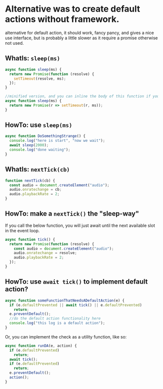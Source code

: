 # Alternative was to create default actions without framework.

alternative for default action, it should work, fancy pancy, and gives a nice use interface, but is probably a little slower as it require a promise otherwise not used.

## WhatIs: `sleep(ms)`

```javascript
async function sleep(ms) {
  return new Promise(function (resolve) {
    setTimeout(resolve, ms);
  });
}

//minified version, and you can inline the body of this function if you would like/are comfortable reading it.
async function sleep(ms) {
  return new Promise(r => setTimeout(r, ms));
}
```

## HowTo: use `sleep(ms)`

```javascript
async function DoSomethingStrange() {
  console.log("here is start", "now we wait");
  await sleep(2000);
  console.log("done waiting");
}
```

## WhatIs: `nextTick(cb)`

```javascript
function nextTick(cb) {
  const audio = document.createElement("audio");
  audio.onratechange = cb;
  audio.playbackRate = 2;
}
```

## HowTo: make a `nextTick()` the "sleep-way"

If you call the below function, you will just await until the next available slot in the event loop.

```javascript
async function tick() {
  return new Promise(function (resolve) {
    const audio = document.createElement("audio");
    audio.onratechange = resolve;
    audio.playbackRate = 2;
  });
}
```

## HowTo: use `await tick()` to implement default action?

```javascript
async function someFunctionThatNeedsADefaultAction(e) {
  if (e.defaultPrevented || await tick() || e.defaultPrevented)
    return;
  e.preventDefault();
  //do the default action functionality here
  console.log("this log is a default action");
}
```

Or, you can implement the check as a utility function, like so:

```javascript
async function runDA(e, action) {
  if (e.defaultPrevented)
    return;
  await tick();
  if (e.defaultPrevented)
    return;
  e.preventDefault();
  action();
}
```